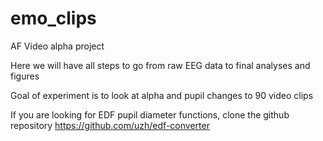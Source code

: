 # emo_clips
 AF Video alpha project 

Here we will have all steps to go from raw EEG data to final analyses and figures

Goal of experiment is to look at alpha and pupil changes to 90 video clips

If you are looking for EDF pupil diameter functions, clone the github repository https://github.com/uzh/edf-converter

